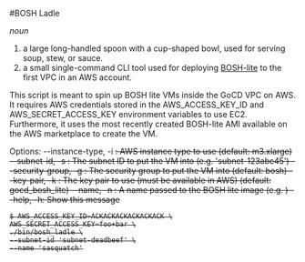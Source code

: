 #BOSH Ladle

*noun*

1. a large long-handled spoon with a cup-shaped bowl, used for serving soup, stew, or sauce.
2. a small single-command CLI tool used for deploying [BOSH-lite](http://github.com/cloudfoundry/bosh-lite) to the first VPC in an AWS account.

This script is meant to spin up BOSH lite VMs inside the GoCD VPC on AWS.
  It requires AWS credentials stored in the AWS_ACCESS_KEY_ID and AWS_SECRET_ACCESS_KEY environment variables to use EC2.
  Furthermore, it uses the most recently created BOSH-lite AMI available on the AWS marketplace to create the VM.

Options:
   --instance-type, -i <s>:   AWS instance type to use (default: m3.xlarge)
   --subnet-id, -s <s>:       The subnet ID to put the VM into (e.g. 'subnet-123abc45')
   --security-group, -g <s>:  The security group to put the VM into (default: bosh)
   --key-pair, -k <s>:        The key pair to use (must be available in AWS) (default: gocd_bosh_lite)
   --name, -n <s>:            A name passed to the BOSH lite image (e.g. <team-name>)
   --help, -h:                Show this message

```
$ AWS_ACCESS_KEY_ID=ACKACKACKACKACKACK \
AWS_SECRET_ACCESS_KEY=foo+bar \
./bin/bosh_ladle \
--subnet-id 'subnet-deadbeef' \
--name 'sasquatch'
```
